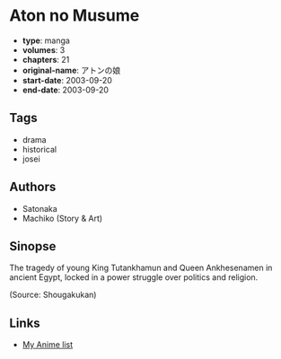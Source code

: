 # Aton no Musume

-   **type**: manga
-   **volumes**: 3
-   **chapters**: 21
-   **original-name**: アトンの娘
-   **start-date**: 2003-09-20
-   **end-date**: 2003-09-20

## Tags

-   drama
-   historical
-   josei

## Authors

-   Satonaka
-   Machiko (Story & Art)

## Sinopse

The tragedy of young King Tutankhamun and Queen Ankhesenamen in ancient Egypt, locked in a power struggle over politics and religion.

(Source: Shougakukan)

## Links

-   [My Anime list](https://myanimelist.net/manga/75999/Aton_no_Musume)
